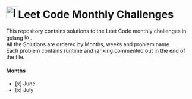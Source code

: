 # <img src="https://assets.leetcode.com/static_assets/public/icons/favicon-192x192.png" height=32 alt="leetcode logo" />Leet Code Monthly Challenges

<p>
	This repository contains solutions to the Leet Code monthly challenges in golang <img src="https://golang.org/favicon.ico" alt="logo" width=16 height=16 />. <br />
	All the Solutions are ordered by Months, weeks and problem name. <br />
	Each problem contains runtime and ranking commented out in the end of the file. <br />
</p>

#### Months
<ul>
	<li>[x] June</li>
	<li>[x] July</li>
</ul>
